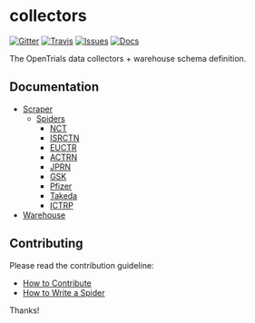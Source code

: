 # collectors

[![Gitter](https://img.shields.io/gitter/room/opentrials/chat.svg)](https://gitter.im/opentrials/chat)
[![Travis](https://img.shields.io/travis/opentrials/collectors/master.svg)](https://travis-ci.org/opentrials/collectors)
[![Issues](https://img.shields.io/badge/issue-tracker-orange.svg)](https://github.com/opentrials/opentrials/issues)
[![Docs](https://img.shields.io/badge/docs-latest-blue.svg)](http://docs.opentrials.net/en/latest/developers/)

The OpenTrials data collectors + warehouse schema definition.

## Documentation

- [Scraper](docs/scraper/scraper.md)
  - [Spiders](docs/scraper/spiders/)
    - [NCT](docs/scraper/spiders/nct.md)
    - [ISRCTN](docs/scraper/spiders/isrctn.md)
    - [EUCTR](docs/scraper/spiders/euctr.md)
    - [ACTRN](docs/scraper/spiders/actrn.md)
    - [JPRN](docs/scraper/spiders/jprn.md)
    - [GSK](docs/scraper/spiders/gsk.md)
    - [Pfizer](docs/scraper/spiders/pfizer.md)
    - [Takeda](docs/scraper/spiders/takeda.md)
    - [ICTRP](docs/scraper/spiders/ictrp.md)
- [Warehouse](docs/warehouse/warehouse.md)

## Contributing

Please read the contribution guideline:

- [How to Contribute](CONTRIBUTING.md)
- [How to Write a Spider](docs/scraper/spider-guide.md)

Thanks!
